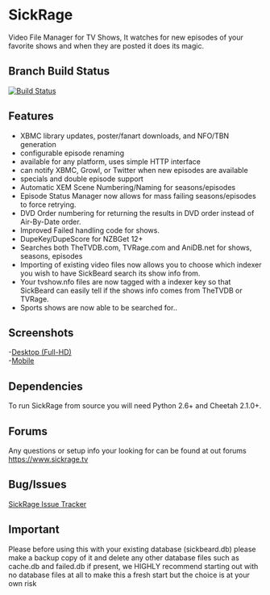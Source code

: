 SickRage
=====
Video File Manager for TV Shows, It watches for new episodes of your favorite shows and when they are posted it does its magic.

## Branch Build Status
[![Build Status](https://travis-ci.org/SiCKRAGETV/SickRage.svg?branch=develop)](https://travis-ci.org/SiCKRAGETV/SickRage)

## Features
 - XBMC library updates, poster/fanart downloads, and NFO/TBN generation
 - configurable episode renaming
 - available for any platform, uses simple HTTP interface
 - can notify XBMC, Growl, or Twitter when new episodes are available
 - specials and double episode support
 - Automatic XEM Scene Numbering/Naming for seasons/episodes
 - Episode Status Manager now allows for mass failing seasons/episodes to force retrying.
 - DVD Order numbering for returning the results in DVD order instead of Air-By-Date order.
 - Improved Failed handling code for shows.
 - DupeKey/DupeScore for NZBGet 12+
 - Searches both TheTVDB.com, TVRage.com and AniDB.net for shows, seasons, episodes
 - Importing of existing video files now allows you to choose which indexer you wish to have SickBeard search its show info from.
 - Your tvshow.nfo files are now tagged with a indexer key so that SickBeard can easily tell if the shows info comes from TheTVDB or TVRage.
 - Sports shows are now able to be searched for..

## Screenshots
-[Desktop (Full-HD)](http://imgur.com/a/4fpBk)<br>
-[Mobile](http://imgur.com/a/WPyG6)

## Dependencies
 To run SickRage from source you will need Python 2.6+ and Cheetah 2.1.0+.

## Forums
 Any questions or setup info your looking for can be found at out forums https://www.sickrage.tv

## Bug/Issues
[SickRage Issue Tracker](https://github.com/SiCKRAGETV/sickrage-issues)

## Important
Please before using this with your existing database (sickbeard.db) please make a backup copy of it and delete any other database files such as cache.db and failed.db if present, we HIGHLY recommend starting out with no database files at all to make this a fresh start but the choice is at your own risk
